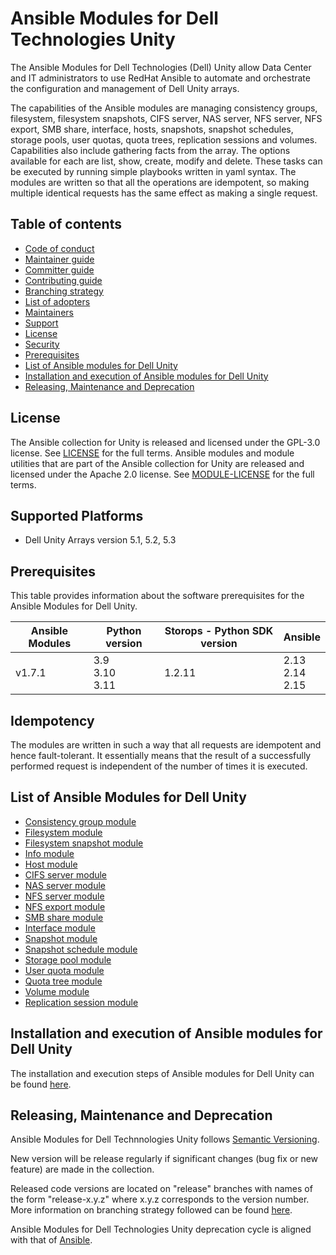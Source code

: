 # Ansible Modules for Dell Technologies Unity

The Ansible Modules for Dell Technologies (Dell) Unity allow Data Center and IT administrators to use RedHat Ansible to automate and orchestrate the configuration and management of Dell Unity arrays.

The capabilities of the Ansible modules are managing consistency groups, filesystem, filesystem snapshots, CIFS server, NAS server, NFS server, NFS export, SMB share, interface, hosts, snapshots, snapshot schedules, storage pools, user quotas, quota trees, replication sessions and volumes. Capabilities also include gathering facts from the array. The options available for each are list, show, create, modify and delete. These tasks can be executed by running simple playbooks written in yaml syntax. The modules are written so that all the operations are idempotent, so making multiple identical requests has the same effect as making a single request.

## Table of contents

* [Code of conduct](https://github.com/dell/ansible-unity/blob/1.7.1/docs/CODE_OF_CONDUCT.md)
* [Maintainer guide](https://github.com/dell/ansible-unity/blob/1.7.1/docs/MAINTAINER_GUIDE.md)
* [Committer guide](https://github.com/dell/ansible-unity/blob/1.7.1/docs/COMMITTER_GUIDE.md)
* [Contributing guide](https://github.com/dell/ansible-unity/blob/1.7.1/docs/CONTRIBUTING.md)
* [Branching strategy](https://github.com/dell/ansible-unity/blob/1.7.1/docs/BRANCHING.md)
* [List of adopters](https://github.com/dell/ansible-unity/blob/1.7.1/docs/ADOPTERS.md)
* [Maintainers](https://github.com/dell/ansible-unity/blob/1.7.1/docs/MAINTAINERS.md)
* [Support](https://github.com/dell/ansible-unity/blob/1.7.1/docs/SUPPORT.md)
* [License](#license)
* [Security](https://github.com/dell/ansible-unity/blob/1.7.1/docs/SECURITY.md)
* [Prerequisites](#prerequisites)
* [List of Ansible modules for Dell Unity](#list-of-ansible-modules-for-dell-unity)
* [Installation and execution of Ansible modules for Dell Unity](#installation-and-execution-of-ansible-modules-for-dell-unity)
* [Releasing, Maintenance and Deprecation](#releasing-maintenance-and-deprecation)

## License
The Ansible collection for Unity is released and licensed under the GPL-3.0 license. See [LICENSE](https://github.com/dell/ansible-unity/blob/1.7.1/LICENSE) for the full terms. Ansible modules and module utilities that are part of the Ansible collection for Unity are released and licensed under the Apache 2.0 license. See [MODULE-LICENSE](https://github.com/dell/ansible-unity/blob/1.7.1/MODULE-LICENSE) for the full terms.

## Supported Platforms
  * Dell Unity Arrays version 5.1, 5.2, 5.3

## Prerequisites
This table provides information about the software prerequisites for the Ansible Modules for Dell Unity.

| **Ansible Modules** | **Python version** | **Storops - Python SDK version** | **Ansible** |
|---------------------|--------------------|----------------------------------|-------------|
| v1.7.1 | 3.9 <br> 3.10 <br> 3.11 | 1.2.11 | 2.13 <br> 2.14 <br> 2.15|

## Idempotency
The modules are written in such a way that all requests are idempotent and hence fault-tolerant. It essentially means that the result of a successfully performed request is independent of the number of times it is executed.

## List of Ansible Modules for Dell Unity
  * [Consistency group module](https://github.com/dell/ansible-unity/blob/1.7.1/docs/modules/consistencygroup.rst)
  * [Filesystem module](https://github.com/dell/ansible-unity/blob/1.7.1/docs/modules/filesystem.rst)
  * [Filesystem snapshot module](https://github.com/dell/ansible-unity/blob/1.7.1/docs/modules/filesystem_snapshot.rst)
  * [Info module](https://github.com/dell/ansible-unity/blob/1.7.1/docs/modules/info.rst)
  * [Host module](https://github.com/dell/ansible-unity/blob/1.7.1/docs/modules/host.rst)
  * [CIFS server module](https://github.com/dell/ansible-unity/blob/1.7.1/docs/modules/cifsserver.rst)
  * [NAS server module](https://github.com/dell/ansible-unity/blob/1.7.1/docs/modules/nasserver.rst)
  * [NFS server module](https://github.com/dell/ansible-unity/blob/1.7.1/docs/modules/nfsserver.rst)
  * [NFS export module](https://github.com/dell/ansible-unity/blob/1.7.1/docs/modules/nfs.rst)
  * [SMB share module](https://github.com/dell/ansible-unity/blob/1.7.1/docs/modules/smbshare.rst)
  * [Interface module](https://github.com/dell/ansible-unity/blob/1.7.1/docs/modules/interface.rst)
  * [Snapshot module](https://github.com/dell/ansible-unity/blob/1.7.1/docs/modules/snapshot.rst)
  * [Snapshot schedule module](https://github.com/dell/ansible-unity/blob/1.7.1/docs/modules/snapshotschedule.rst)
  * [Storage pool module](https://github.com/dell/ansible-unity/blob/1.7.1/docs/modules/storagepool.rst)
  * [User quota module](https://github.com/dell/ansible-unity/blob/1.7.1/docs/modules/user_quota.rste)
  * [Quota tree module ](https://github.com/dell/ansible-unity/blob/1.7.1/docs/modules/tree_quota.rst)
  * [Volume module](https://github.com/dell/ansible-unity/blob/1.7.1/docs/modules/volume.rst)
  * [Replication session module](https://github.com/dell/ansible-unity/blob/1.7.1/docs/modules/replication_session.rst)

## Installation and execution of Ansible modules for Dell Unity

The installation and execution steps of Ansible modules for Dell Unity can be found [here](https://github.com/dell/ansible-unity/blob/1.7.1/docs/INSTALLATION.md).

## Releasing, Maintenance and Deprecation

Ansible Modules for Dell Technnologies Unity follows [Semantic Versioning](https://semver.org/).

New version will be release regularly if significant changes (bug fix or new feature) are made in the collection.

Released code versions are located on "release" branches with names of the form "release-x.y.z" where x.y.z corresponds to the version number. More information on branching strategy followed can be found [here](https://github.com/dell/ansible-unity/blob/1.7.1/docs/BRANCHING.md).

Ansible Modules for Dell Technologies Unity deprecation cycle is aligned with that of [Ansible](https://docs.ansible.com/ansible/latest/dev_guide/module_lifecycle.html).
